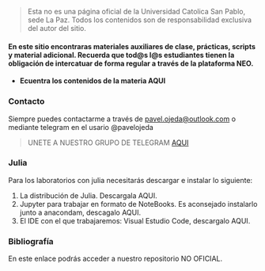 





> Esta no es una página oficial de la Universidad Catolica San Pablo, sede La Paz. Todos los contenidos son de responsabilidad exclusiva del autor del sitio.


#### En este sitio encontraras materiales auxiliares de clase, prácticas, scripts y material adicional. Recuerda que tod@s l@s estudiantes tienen la obligación de intercatuar de forma regular a través de la plataforma NEO.


- **Ecuentra los contenidos de la materia AQUI**

### Contacto 
Siempre puedes contactarme a través de pavel.ojeda@outlook.com o mediante telegram en el usario @pavelojeda

> UNETE A NUESTRO GRUPO DE TELEGRAM [AQUI](https://t.me/+VogX_q_p9c04ODlh) 


### Julia 

Para los laboratorios con julia necesitarás descargar e instalar lo siguiente:
  1. La distribución de Julia. Descargala AQUI.
  2. Jupyter para trabajar en formato de NoteBooks. Es aconsejado instalarlo junto a anacondam, descagalo AQUI.
  3. El IDE con el que trabajaremos: Visual Estudio Code, descargalo AQUI.


### Bibliografía 

En este enlace podrás acceder a nuestro repositorio NO OFICIAL. 



